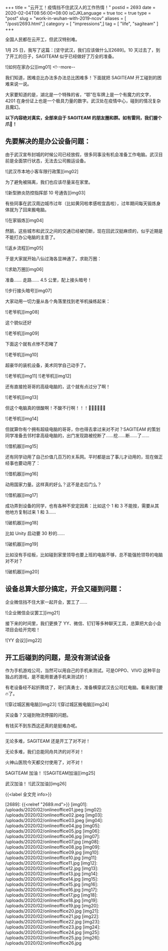 +++
title = "云开工！疫情挡不住武汉人的工作热情！"
postid = 2693
date = 2020-02-04T08:56:00+08:00
isCJKLanguage = true
toc = true
type = "post"
slug = "work-in-wuhan-with-2019-ncov"
aliases = [ "/post/2693.html",]
category = [ "impressions",]
tag = [ "life", "sagiteam" ]
+++


全国人民都在云开工，但武汉特别难。

1月 25 日，我写了这篇：[坚守武汉，我们应该做什么][2689]。10 天过去了，到了开工的日子，SAGITEAM 似乎已经做好了万全的准备。

![如何在家办公][img01] <!--more--

我们知道，困难总比办法多办法总比困难多！下面就把 SAGITEAM 开工碰到的困难来说一说。

大家要知道的是，湖北是一个特殊的省，“鄂”在车牌上是一个有魔力的文字，4201 在身份证上也是一个极具力量的数字。武汉处在疫情中心，碰到的情况复杂且魔幻。

**以下内容绝对真实，全部来自于 SAGITEAM 的朋友圈和群。如有雷同，我们握个爪🤝！**

## 先要解决的是办公设备问题：

由于武汉宣布封城的时候公司已经放假，很多同事没有机会准备工作电脑。武汉目前是全面禁行状态，无法去公司搬运设备。

![武汉市本地小客车限行政策][img02]

为了避免被隔离，我们也应该尽量呆在家里。

![新型肺炎防控指挥部 10 号通告][img03]

有些同事在武汉周边城市过年（比如黄冈啦孝感啦宜昌啦），过年期间每天锻炼身体就为了回来搬电脑。

![在家锻炼][img04]

然鹅，这些城市和武汉之间的交通已经被切断，现在回武汉挺麻烦的，似乎近期是不能打办公电脑的主意了。

![返乡流程][img05]

于是大家就开始八仙过海各显神通了。求助万圈：

![求助万圈][img06]

准备…… 走路…… 4.5 公里，配上接头暗号！

![步行接头暗号][img07]

大家动用一切力量从各个角落里找到老爷机操练起来：

![老爷机][img08]

这个貌似还好

![老爷机][img09]

下面这个就有点惨不忍睹了

![老爷机][img10]

超豪华的装机设备，美术同学自己动手了。

![老爷机][img11]
![老爷机][img12]

还有直接抢哥哥的高级电脑的，这个就有点过分了啊！

![老爷机][img13]

但这个电脑真的很酸啊！不酸不行啊！！！🍋🍋🍋🍋🍋🍋

![老爷机][img14]

但就算你有个拥有超级电脑的哥哥，你也得去拿过来对不对？SAGITEAM 的策划同学准备去邻村拿高级电脑的，出门发现路被挖断了……挖……断……了……

![借机器][img15]

还有同学动用了自己价值几百万的关系网。平时都是出了事儿才动用的，现在做正经事也要动用了：

![借机器][img16]

动用国家力量。这样真的好么？这不是走后门么？

![借机器][img17]

成功弄到设备的同学，也有各种不安定因素：比如这个 1 和 3 不能按，需要从其他地方复制过来 1 和 3……

![破机器][img18]

比如 Unity 启动要 30 秒的……

![破机器][img19]

比如没有手绘板，比如碰到家里领导也要上班的电脑不够，总不能强抢领导的电脑对不对？

![破机器][img20]

## 设备总算大部分搞定，开会又碰到问题：

企业微信挡不住大家一起开会，罢工了……

![企业微信会议罢工][img21]

接下来的时间里，我们更换了 YY、微信、钉钉等多种聊天工具，总算把大会小会项目会给开完啦！

![YY 会议][img22]

## 开工后碰到的问题，是没有测试设备

作为手机游戏公司，当然可以用自己的手机来测试。可是OPPO、VIVO 这种平台独占的游戏，是不能用普通手机来测试的！

有老设备经不起折腾烧了，哥们真勇士，准备横穿武汉去公司扛电脑。看来我们要🔥了。

![穿过城区搬电脑][img23]
![穿过城区搬电脑][img24]

买设备？又碰到物流停摆的问题。

有钱买不到东西这还真的是挺难办呢。

----

无论多难，SAGITEAM 还是开工了对不对！

无论多难，我们总能同舟共济的对不对！

火神山医院今天都交付使用了，对不对！

SAGITEAM 加油！
![SAGITEAM加油][img25]

武汉加油！
![武汉加油][img26]


{{<label 全文完 info>}}

[2689]: {{<relref "2689.md">}}
[img01]: /uploads/2020/02/onlineoffice01.jpeg
[img02]: /uploads/2020/02/onlineoffice02.jpeg
[img03]: /uploads/2020/02/onlineoffice03.jpeg
[img04]: /uploads/2020/02/onlineoffice04.jpg
[img05]: /uploads/2020/02/onlineoffice05.jpg
[img06]: /uploads/2020/02/onlineoffice06.jpg
[img07]: /uploads/2020/02/onlineoffice07.jpg
[img08]: /uploads/2020/02/onlineoffice08.jpg
[img09]: /uploads/2020/02/onlineoffice09.jpg
[img10]: /uploads/2020/02/onlineoffice10.jpg
[img11]: /uploads/2020/02/onlineoffice11.jpg
[img12]: /uploads/2020/02/onlineoffice12.jpg
[img13]: /uploads/2020/02/onlineoffice13.jpg
[img14]: /uploads/2020/02/onlineoffice14.jpg
[img15]: /uploads/2020/02/onlineoffice15.jpg
[img16]: /uploads/2020/02/onlineoffice16.jpg
[img17]: /uploads/2020/02/onlineoffice17.jpg
[img18]: /uploads/2020/02/onlineoffice18.jpg
[img19]: /uploads/2020/02/onlineoffice19.jpg
[img20]: /uploads/2020/02/onlineoffice20.jpg
[img21]: /uploads/2020/02/onlineoffice21.jpg
[img22]: /uploads/2020/02/onlineoffice22.jpg
[img23]: /uploads/2020/02/onlineoffice23.jpg
[img24]: /uploads/2020/02/onlineoffice24.jpg
[img25]: /uploads/2020/02/onlineoffice25.jpg
[img26]: /uploads/2020/02/onlineoffice26.jpg
